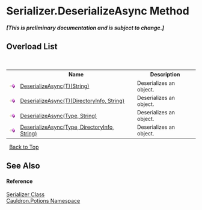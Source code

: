 # Serializer.DeserializeAsync Method 
 _**\[This is preliminary documentation and is subject to change.\]**_


## Overload List
&nbsp;<table><tr><th></th><th>Name</th><th>Description</th></tr><tr><td>![Public method](media/pubmethod.gif "Public method")</td><td><a href="M_Cauldron_Potions_Serializer_DeserializeAsync__1_1">DeserializeAsync(T)(String)</a></td><td>
Deserializes an object.</td></tr><tr><td>![Public method](media/pubmethod.gif "Public method")</td><td><a href="M_Cauldron_Potions_Serializer_DeserializeAsync__1">DeserializeAsync(T)(DirectoryInfo, String)</a></td><td>
Deserializes an object.</td></tr><tr><td>![Public method](media/pubmethod.gif "Public method")</td><td><a href="M_Cauldron_Potions_Serializer_DeserializeAsync_1">DeserializeAsync(Type, String)</a></td><td>
Deserializes an object.</td></tr><tr><td>![Public method](media/pubmethod.gif "Public method")</td><td><a href="M_Cauldron_Potions_Serializer_DeserializeAsync">DeserializeAsync(Type, DirectoryInfo, String)</a></td><td>
Deserializes an object.</td></tr></table>&nbsp;
<a href="#serializer.deserializeasync-method">Back to Top</a>

## See Also


#### Reference
<a href="T_Cauldron_Potions_Serializer">Serializer Class</a><br /><a href="N_Cauldron_Potions">Cauldron.Potions Namespace</a><br />